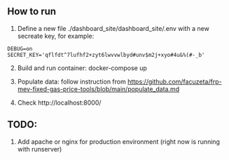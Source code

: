 ## How to run

1. Define a new file ./dashboard_site/dashboard_site/.env  with a new secreate key, for example:


```
DEBUG=on
SECRET_KEY='qflfdt^7lufhf2+zyt6lwvvwlbyd#unv$m2j+xyo#4u&%(#-_b'
```

2. Build and run container: docker-compose up 

3. Populate data: follow instruction from https://github.com/facuzeta/frp-mev-fixed-gas-price-tools/blob/main/populate_data.md

4. Check http://localhost:8000/ 
## TODO:

1. Add apache or nginx for production environment (right now is running with runserver)
